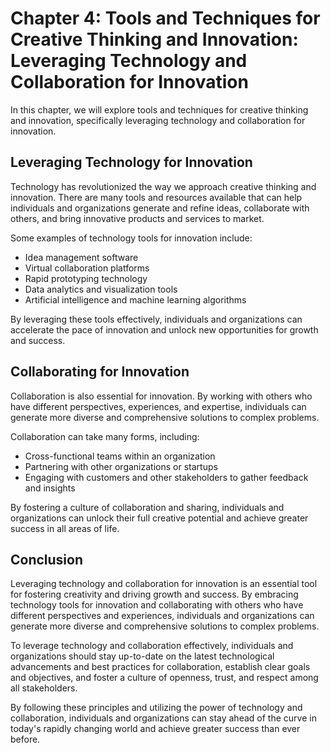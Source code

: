 Chapter 4: Tools and Techniques for Creative Thinking and Innovation: Leveraging Technology and Collaboration for Innovation
============================================================================================================================

In this chapter, we will explore tools and techniques for creative thinking and innovation, specifically leveraging technology and collaboration for innovation.

Leveraging Technology for Innovation
------------------------------------

Technology has revolutionized the way we approach creative thinking and innovation. There are many tools and resources available that can help individuals and organizations generate and refine ideas, collaborate with others, and bring innovative products and services to market.

Some examples of technology tools for innovation include:

* Idea management software
* Virtual collaboration platforms
* Rapid prototyping technology
* Data analytics and visualization tools
* Artificial intelligence and machine learning algorithms

By leveraging these tools effectively, individuals and organizations can accelerate the pace of innovation and unlock new opportunities for growth and success.

Collaborating for Innovation
----------------------------

Collaboration is also essential for innovation. By working with others who have different perspectives, experiences, and expertise, individuals can generate more diverse and comprehensive solutions to complex problems.

Collaboration can take many forms, including:

* Cross-functional teams within an organization
* Partnering with other organizations or startups
* Engaging with customers and other stakeholders to gather feedback and insights

By fostering a culture of collaboration and sharing, individuals and organizations can unlock their full creative potential and achieve greater success in all areas of life.

Conclusion
----------

Leveraging technology and collaboration for innovation is an essential tool for fostering creativity and driving growth and success. By embracing technology tools for innovation and collaborating with others who have different perspectives and experiences, individuals and organizations can generate more diverse and comprehensive solutions to complex problems.

To leverage technology and collaboration effectively, individuals and organizations should stay up-to-date on the latest technological advancements and best practices for collaboration, establish clear goals and objectives, and foster a culture of openness, trust, and respect among all stakeholders.

By following these principles and utilizing the power of technology and collaboration, individuals and organizations can stay ahead of the curve in today's rapidly changing world and achieve greater success than ever before.
